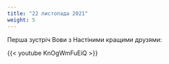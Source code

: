 ```yaml
---
title: "22 листопада 2021"
weight: 5
---
```

Перша зустріч Вови з Настіними кращими друзями:

{{< youtube KnOgWmFuEiQ  >}}
